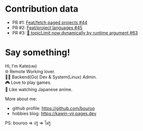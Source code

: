 # Contribution data

- PR #1: [Feat/fetch paged projects #44](https://github.com/creatorsgarten/open.source.in.th/pull/44)
- PR #2: [Feat/project languages #45](https://github.com/creatorsgarten/open.source.in.th/pull/44)
- PR #3: [👷 topicLimit now dynamically by runtime argument #63](https://github.com/creatorsgarten/open.source.in.th/pull/63)

# Say something!
Hi, I'm Kate(เขต)\
🌐 Remote Working lover.\
🧑‍💻 Backend(Go) Dev & System(Linux) Admin.\
🎮 Love to play games.\
🏡 Like watching Japanese anime.

More about me:

- github profile: https://github.com/bouroo
- hobbies blog: https://kawin-vir.pages.dev

PS: bouroo => บ่รู้ => ไม่รู้
